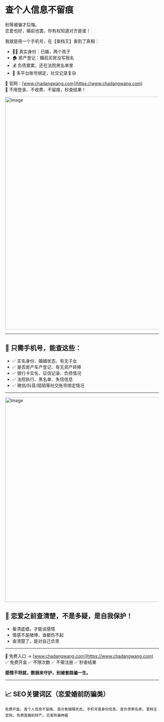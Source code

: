 # 查个人信息不留痕
别等被骗才后悔。  
恋爱也好，婚前也罢，你有权知道对方是谁！

我就是用一个手机号，在【查档王】查到了真相：

- 🧍‍♂️ 真实身份：已婚，两个孩子  
- 🏠 房产登记：婚前买房没写我名  
- 💰 负债累累，还在法院黑名单里  
- 📱 多平台账号绑定，社交记录复杂

📍 官网：[www.chadangwang.com](https://www.chadangwang.com)  
📌 不用登录、不收费、不留痕，秒查结果！

<img width="1283" height="759" alt="Image" src="https://github.com/user-attachments/assets/705c6dc4-a158-414c-8742-f5b4236cb863" />

---

## 🎯 只需手机号，能查这些：

- ✅ 实名身份、婚姻状态、有无子女  
- ✅ 是否房产车产登记、有无资产转移  
- ✅ 银行卡实名、征信记录、负债情况  
- ✅ 法院执行、黑名单、失信信息  
- ✅ 微信/抖音/陌陌等社交账号绑定情况

---

<img width="1286" height="668" alt="Image" src="https://github.com/user-attachments/assets/a760146c-c8f2-473d-872b-ca4c557cb6cd" />

## 🧠 恋爱之前查清楚，不是多疑，是自我保护！

- 看清底细，才能谈感情  
- 情感不是赌博，谁都伤不起  
- 查清楚了，是对自己负责

---

📌 免费入口 → [www.chadangwang.com](https://www.chadangwang.com)  
✅ 免费开盒 ✅ 不限次数 ✅ 不需注册 ✅ 秒查结果

**感情不将就，数据来守护，别被套路骗一生。**

---

## 📈 SEO关键词区（恋爱婚前防骗类）

`免费开盒`、`查个人信息不留痕`、`查对象婚姻状态`、`手机号查身份信息`、`查负债黑名单`、`查档王官网`、`免费查婚前财产`、`恋爱防骗神器`
